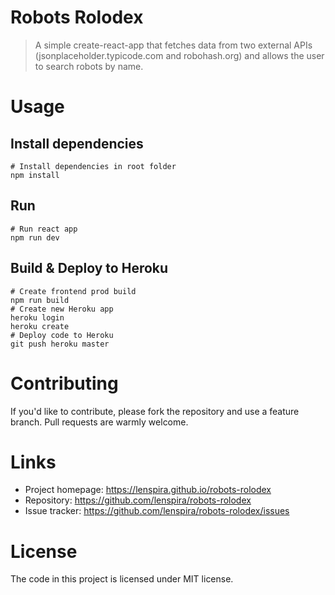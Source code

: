 # Robots Rolodex

> A simple create-react-app that fetches data from two external APIs (jsonplaceholder.typicode.com and robohash.org) and allows the user to search robots by name.

# Usage

## Install dependencies

```
# Install dependencies in root folder
npm install
```

## Run

```
# Run react app
npm run dev
```

## Build & Deploy to Heroku

```
# Create frontend prod build
npm run build
# Create new Heroku app
heroku login
heroku create
# Deploy code to Heroku
git push heroku master
```

# Contributing

If you'd like to contribute, please fork the repository and use a feature branch. Pull requests are warmly welcome.

# Links

- Project homepage: https://lenspira.github.io/robots-rolodex
- Repository: https://github.com/lenspira/robots-rolodex
- Issue tracker: https://github.com/lenspira/robots-rolodex/issues

# License

The code in this project is licensed under MIT license.
